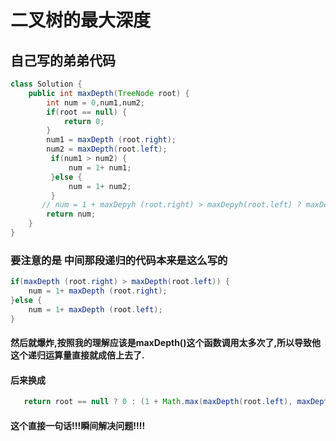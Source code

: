 # 二叉树的最大深度

##  自己写的弟弟代码
```java
class Solution {
    public int maxDepth(TreeNode root) {
        int num = 0,num1,num2;
        if(root == null) {
            return 0;
        }
        num1 = maxDepth (root.right);
        num2 = maxDepth(root.left);
         if(num1 > num2) {
             num = 1+ num1;
         }else {
             num = 1+ num2;
         }
       // num = 1 + maxDepyh (root.right) > maxDepyh(root.left) ? maxDepyh (root.right) : maxDepyh(root.left);
        return num;
    }
}
```
### 要注意的是 中间那段递归的代码本来是这么写的
```java
if(maxDepth (root.right) > maxDepth(root.left)) {
    num = 1+ maxDepth (root.right);
}else {
    num = 1+ maxDepth (root.left);
}
```
#### 然后就爆炸,按照我的理解应该是maxDepth()这个函数调用太多次了,所以导致他这个递归运算量直接就成倍上去了.
#### 后来换成
```java
   return root == null ? 0 : (1 + Math.max(maxDepth(root.left), maxDepth(root.right)));
```
#### 这个直接一句话!!!瞬间解决问题!!!!
